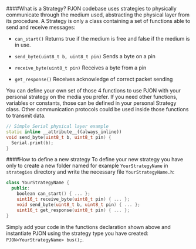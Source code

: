 
####What is a Strategy?
PJON codebase uses strategies to physically communicate through the medium used, abstracting the physical layer from its procedure. A Strategy is only a class containing a set of functions able to send and receive messages:

- `can_start()`
  Returns true if the medium is free and false if the medium is in use.

- `send_byte(uint8_t b, uint8_t pin)`
  Sends a byte on a pin

- `receive_byte(uint8_t pin)`
  Receives a byte from a pin

- `get_response()`
  Receives acknowledge of correct packet sending

You can define your own set of those 4 functions to use PJON with your personal
strategy on the media you prefer. If you need other functions, variables or
constants, those can be defined in your personal Strategy class. Other
communication protocols could be used inside those functions to transmit data.

```cpp
// Simple Serial physical layer example
static inline __attribute__((always_inline))
void send_byte(uint8_t b, uint8_t pin) {
  Serial.print(b);
}
```

####How to define a new strategy
To define your new strategy you have only to create a new folder named for example `YourStrategyName` in `strategies`
directory and write the necessary file `YourStrategyName.h`:

```cpp
class YourStrategyName {
  public:
    boolean can_start() { ... };
    uint16_t receive_byte(uint8_t pin) { ... };
    void send_byte(uint8_t b, uint8_t pin) { ... };
    uint16_t get_response(uint8_t pin) { ... };
}
```

Simply add your code in the functions declaration shown above and instantiate PJON using the strategy type you
have created: `PJON<YourStrategyName> bus();`.
